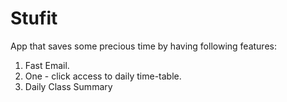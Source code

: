 # Stufit
App that saves some precious time by having following features:
1. Fast Email.
2. One - click access to daily time-table.
3. Daily Class Summary
